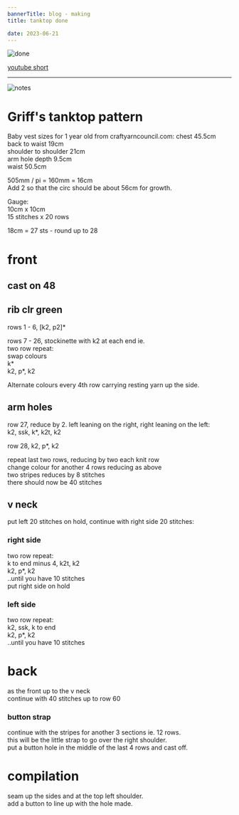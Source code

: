 ```yaml
---
bannerTitle: blog - making
title: tanktop done

date: 2023-06-21
---
```



![done](/images/stuff/tanktop-done.jpg)

[youtube short](https://youtube.com/shorts/4UFutyHUbQk)  

<hr />

![notes](/images/stuff/tanktop-notes.jpg)


# Griff's tanktop pattern 
 
Baby vest sizes for 1 year old from craftyarncouncil.com: 
chest 45.5cm  
back to waist 19cm  
shoulder to shoulder 21cm  
arm hole depth 9.5cm  
waist 50.5cm  

505mm / pi = 160mm = 16cm  
Add 2 so that the circ should be about 56cm for growth.  

Gauge:  
10cm x 10cm  
15 stitches x 20 rows  

18cm = 27 sts - round up to 28  

# front
 
## cast on 48

## rib clr green

rows 1 - 6, [k2, p2]*  

rows 7 - 26, stockinette with k2 at each end ie.  
two row repeat:  
swap colours  
k*  
k2, p*, k2  

Alternate colours every 4th row carrying resting yarn up the side.  

## arm holes

row 27, reduce by 2. left leaning on the right, right leaning on the left:   
k2, ssk, k*, k2t, k2  

row 28, k2, p*, k2	  

repeat last two rows, reducing by two each knit row  
change colour for another 4 rows reducing as above  
two stripes reduces by 8 stitches  
there should now be 40 stitches    

## v neck

put left 20 stitches on hold, continue with right side 20 stitches:  

### right side

two row repeat:  
k to end minus 4, k2t, k2  
k2, p*, k2  
..until you have 10 stitches  
put right side on hold  

### left side

two row repeat:  
k2, ssk, k to end  
k2, p*, k2  
..until you have 10 stitches  


# back

as the front up to the v neck  
continue with 40 stitches up to row 60  

### button strap

continue with the stripes for another 3 sections ie. 12 rows.    
this will be the little strap to go over the right shoulder.    
put a button hole in the middle of the last 4 rows and cast off.  

# compilation

seam up the sides and at the top left shoulder.  
add a button to line up with the hole made.  

